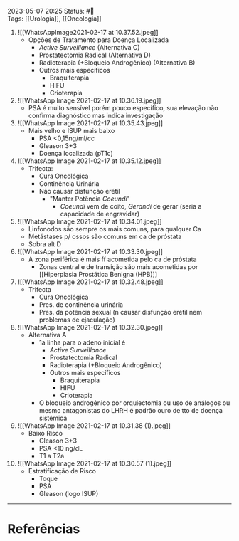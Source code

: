 2023-05-07 20:25
Status: #🌱  
Tags: [[Urologia]], [[Oncologia]]
<br/>
1. ![[WhatsAppImage2021-02-17 at 10.37.52.jpeg]]
	- Opções de Tratamento para Doença Localizada
		- _Active Surveillance_ (Alternativa C)
		- Prostatectomia Radical (Alternativa D)
		- Radioterapia (+Bloqueio Androgênico) (Alternativa B)
		- Outros mais específicos
			- Braquiterapia
			- HIFU
			- Crioterapia
2. ![[WhatsApp Image 2021-02-17 at 10.36.19.jpeg]]
	- PSA é muito sensível porém pouco específico, sua elevação não confirma diagnóstico mas indica investigação
3. ![[WhatsApp Image 2021-02-17 at 10.35.43.jpeg]]
	- Mais velho e ISUP mais baixo 
		- PSA <0,15ng/ml/cc
		- Gleason 3+3
		- Doença localizada (pT1c)
4. ![[WhatsApp Image 2021-02-17 at 10.35.12.jpeg]]
	- Trifecta:
		- Cura Oncológica
		- Continência Urinária
		- Não causar disfunção erétil
			- "Manter Potência _Coeundi_"
				- _Coeundi_ vem de coito, _Gerandi_ de gerar (seria a capacidade de engravidar)
5. ![[WhatsApp Image 2021-02-17 at 10.34.01.jpeg]]
	- Linfonodos são sempre os mais comuns, para qualquer Ca
	- Metástases p/ ossos são comuns em ca de próstata
	- Sobra alt D
6. ![[WhatsApp Image 2021-02-17 at 10.33.30.jpeg]]
	- A zona periférica é mais ff acometida pelo ca de próstata
		- Zonas central e de transição são mais acometidas por [[Hiperplasia Prostática Benigna (HPB)]]
7. ![[WhatsApp Image 2021-02-17 at 10.32.48.jpeg]]
	- Trifecta
		- Cura Oncológica
		- Pres. de continência urinária
		- Pres. da potência sexual (n causar disfunção erétil nem problemas de ejaculação)
8. ![[WhatsApp Image 2021-02-17 at 10.32.30.jpeg]]
	- Alternativa A
		- 1a linha para o adeno inicial é 
			- _Active Surveillance_
			- Prostatectomia Radical
			- Radioterapia (+Bloqueio Androgênico)
			- Outros mais específicos
				- Braquiterapia
				- HIFU
				- Crioterapia
		- O bloqueio androgênico por orquiectomia ou uso de análogos ou mesmo antagonistas do LHRH é padrão ouro de tto de doença sistêmica
9. ![[WhatsApp Image 2021-02-17 at 10.31.38 (1).jpeg]]
	- Baixo Risco
		- Gleason 3+3
		- PSA <10 ng/dL
		- T1 a T2a
10. ![[WhatsApp Image 2021-02-17 at 10.30.57 (1).jpeg]]
	- Estratificação de Risco
		- Toque
		- PSA
		- Gleason (logo ISUP)


____
# Referências

